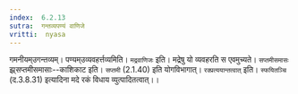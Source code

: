 ```yaml
---
index:  6.2.13
sutra:  गन्तव्यपण्यं वाणिजे
vritti:  nyasa
---
```


गमनीयम्उगन्तव्यम्। पण्यम्उव्यवहर्त्तव्यमिति। `मद्रवाणिजः` इति। मद्रेषु यो व्यवहरति स एवमुच्यते। `सप्तमीसमासः` झ्र्सप्तमीसमासाः--काशिकाट इति। `सप्तमी` (2.1.40) इति योगविभागात्। `रक्प्रत्ययान्तत्वात्` इति। `स्फयितञ्चि` (द.3.8.31) इत्यादिना मदे रकं विधाय व्युत्पादितत्वात्।।

